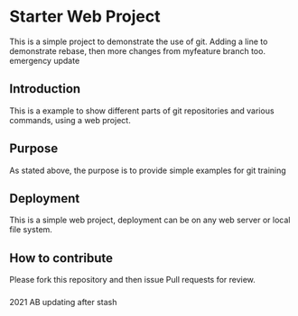 # Starter Web Project

This is a simple project to demonstrate the use of git.
Adding a line to demonstrate rebase, then more changes
from myfeature branch too.
emergency update


## Introduction

This is a example to show different parts of git repositories and various commands, using a web project. 

## Purpose

As stated above, the purpose is to provide simple examples for git training

## Deployment

This is a simple web project, deployment can be on any web server or local file system.

## How to contribute

Please fork this repository and then issue Pull requests for review.

###
2021 AB updating after stash